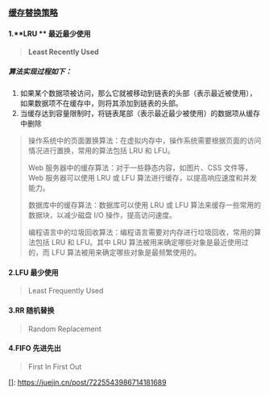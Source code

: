 ### [缓存替换策略](https://en.wikipedia.org/wiki/Cache_replacement_policies)

#### 1.**LRU ** 最近最少使用

> **Least Recently Used**

##### 算法实现过程如下：

1. 如果某个数据项被访问，那么它就被移动到链表的头部（表示最近被使用），如果数据项不在缓存中，则将其添加到链表的头部。
2. 当缓存达到容量限制时，将链表尾部（表示最近最少被使用）的数据项从缓存中删除



> 操作系统中的页面置换算法：在虚拟内存中，操作系统需要根据页面的访问情况进行置换，常用的算法包括 LRU 和 LFU。
>
> Web 服务器中的缓存算法：对于一些静态内容，如图片、CSS 文件等，Web 服务器可以使用 LRU 或 LFU 算法进行缓存，以提高响应速度和并发能力。
>
> 数据库中的缓存算法：数据库可以使用 LRU 或 LFU 算法来缓存一些常用的数据块，以减少磁盘 I/O 操作，提高访问速度。
>
> 编程语言中的垃圾回收算法：编程语言需要对内存进行垃圾回收，常用的算法包括 LRU 和 LFU。其中 LRU 算法被用来确定哪些对象是最近使用过的，而 LFU 算法被用来确定哪些对象是最频繁使用的。

#### 2.LFU 最少使用

>  Least Frequently Used



#### 3.RR 随机替换

> Random Replacement 

#### 4.FIFO 先进先出

> First In First Out



[]: https://juejin.cn/post/7225543986714181689

